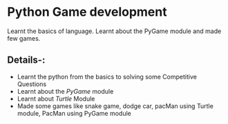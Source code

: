 # Python Game development
Learnt the basics of language. Learnt about the PyGame module and made few games.

## Details-: 
* Learnt the python from the basics to solving some Competitive Questions
* Learnt about the *PyGame* module
* Learnt about *Turtle* Module
* Made some games like  snake game, dodge car, pacMan using Turtle module, PacMan using PyGame module 
